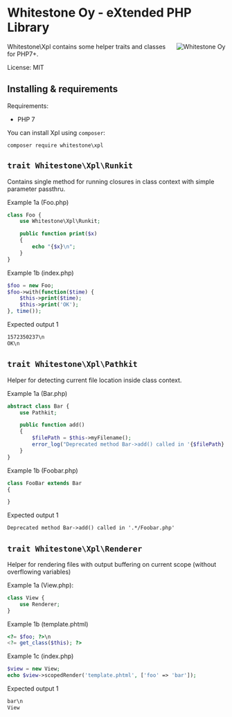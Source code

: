 # Whitestone Oy - eXtended PHP Library

<img src="https://www.whitestone.fi/wslogo.png" alt="Whitestone Oy" align="right">
Whitestone\Xpl contains some helper traits and classes for PHP7+.

License: MIT

## Installing & requirements

Requirements:
* PHP 7

You can install Xpl using `composer`:

```
composer require whitestone\xpl
```

## `trait Whitestone\Xpl\Runkit`

Contains single method for running closures in class context with simple parameter passthru.

Example 1a (Foo.php)
```php
class Foo {
    use Whitestone\Xpl\Runkit;

    public function print($x)
    {
        echo "{$x}\n";
    }
}
```

Example 1b (index.php)
```php
$foo = new Foo;
$foo->with(function($time) {
    $this->print($time);
    $this->print('OK');
}, time());
```

Expected output 1
```html
1572350237\n
OK\n
```

## `trait Whitestone\Xpl\Pathkit`

Helper for detecting current file location inside class context.

Example 1a (Bar.php)
```php
abstract class Bar {
    use Pathkit;

    public function add()
    {
        $filePath = $this->myFilename();
        error_log("Deprecated method Bar->add() called in '{$filePath}'!");
    }
}
```

Example 1b (Foobar.php)
```php
class FooBar extends Bar
{

}
```

Expected output 1
```html
Deprecated method Bar->add() called in '.*/Foobar.php'
```

## `trait Whitestone\Xpl\Renderer`

Helper for rendering files with output buffering on current scope (without overflowing variables)

Example 1a (View.php):
```php
class View {
    use Renderer;
}
```
Example 1b (template.phtml)
```php
<?= $foo; ?>\n
<?= get_class($this); ?>
```

Example 1c (index.php)
```php
$view = new View;
echo $view->scopedRender('template.phtml', ['foo' => 'bar']);
```

Expected output 1
```html
bar\n
View
```